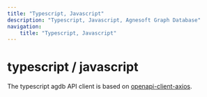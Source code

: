 ```yaml
---
title: "Typescript, Javascript"
description: "Typescript, Javascript, Agnesoft Graph Database"
navigation:
    title: "Typescript, Javascript"
---
```


# typescript / javascript

The typescript agdb API client is based on [openapi-client-axios](https://www.npmjs.com/package/openapi-client-axios).
